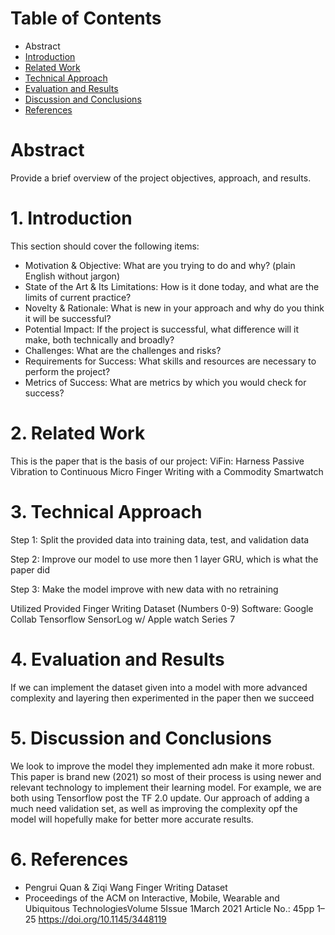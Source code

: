 # Table of Contents
* Abstract
* [Introduction](#1-introduction)
* [Related Work](#2-related-work)
* [Technical Approach](#3-technical-approach)
* [Evaluation and Results](#4-evaluation-and-results)
* [Discussion and Conclusions](#5-discussion-and-conclusions)
* [References](#6-references)

# Abstract

Provide a brief overview of the project objectives, approach, and results.

# 1. Introduction

This section should cover the following items:

* Motivation & Objective: What are you trying to do and why? (plain English without jargon)
* State of the Art & Its Limitations: How is it done today, and what are the limits of current practice?
* Novelty & Rationale: What is new in your approach and why do you think it will be successful?
* Potential Impact: If the project is successful, what difference will it make, both technically and broadly?
* Challenges: What are the challenges and risks?
* Requirements for Success: What skills and resources are necessary to perform the project?
* Metrics of Success: What are metrics by which you would check for success?

# 2. Related Work

This is the paper that is the basis of our project: 
ViFin: Harness Passive Vibration to Continuous Micro Finger Writing with a Commodity Smartwatch

# 3. Technical Approach

Step 1: Split the provided data into training data, test, and validation data 

Step 2: Improve our model to use more then 1 layer GRU, which is what the paper did

Step 3: Make the model improve with new data with no retraining

Utilized Provided Finger Writing Dataset (Numbers 0-9)
Software:
    Google Collab 
    Tensorflow 
    SensorLog w/ Apple watch Series 7

# 4. Evaluation and Results

If we can implement the dataset given into a model with more advanced complexity and layering then experimented in the paper then we succeed

# 5. Discussion and Conclusions

We look to improve the model they implemented adn make it more robust. This paper is brand new (2021) so most of their process is using newer and relevant technology to implement their learning model. For example, we are both using Tensorflow post the TF 2.0 update. Our approach of adding a much need validation set, as well as improving the complexity opf the model will hopefully make for better more accurate results.

# 6. References
- Pengrui Quan & Ziqi Wang Finger Writing Dataset
- Proceedings of the ACM on Interactive, Mobile, Wearable and Ubiquitous TechnologiesVolume 5Issue 1March 2021 Article No.: 45pp 1–25 https://doi.org/10.1145/3448119